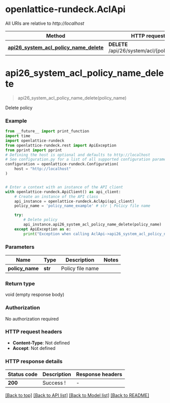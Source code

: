 # openlattice-rundeck.AclApi

All URIs are relative to *http://localhost*

Method | HTTP request | Description
------------- | ------------- | -------------
[**api26_system_acl_policy_name_delete**](AclApi.md#api26_system_acl_policy_name_delete) | **DELETE** /api/26/system/acl/{policyName} | Delete policy


# **api26_system_acl_policy_name_delete**
> api26_system_acl_policy_name_delete(policy_name)

Delete policy

### Example

```python
from __future__ import print_function
import time
import openlattice-rundeck
from openlattice-rundeck.rest import ApiException
from pprint import pprint
# Defining the host is optional and defaults to http://localhost
# See configuration.py for a list of all supported configuration parameters.
configuration = openlattice-rundeck.Configuration(
    host = "http://localhost"
)


# Enter a context with an instance of the API client
with openlattice-rundeck.ApiClient() as api_client:
    # Create an instance of the API class
    api_instance = openlattice-rundeck.AclApi(api_client)
    policy_name = 'policy_name_example' # str | Policy file name

    try:
        # Delete policy
        api_instance.api26_system_acl_policy_name_delete(policy_name)
    except ApiException as e:
        print("Exception when calling AclApi->api26_system_acl_policy_name_delete: %s\n" % e)
```

### Parameters

Name | Type | Description  | Notes
------------- | ------------- | ------------- | -------------
 **policy_name** | **str**| Policy file name | 

### Return type

void (empty response body)

### Authorization

No authorization required

### HTTP request headers

 - **Content-Type**: Not defined
 - **Accept**: Not defined

### HTTP response details
| Status code | Description | Response headers |
|-------------|-------------|------------------|
**200** | Success ! |  -  |

[[Back to top]](#) [[Back to API list]](../README.md#documentation-for-api-endpoints) [[Back to Model list]](../README.md#documentation-for-models) [[Back to README]](../README.md)

